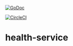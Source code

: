[![GoDoc](https://godoc.org/github.com/giantswarm/health-service?status.svg)](http://godoc.org/github.com/giantswarm/health-service)

[![CircleCI](https://circleci.com/gh/giantswarm/health-service.svg?style=svg)](https://circleci.com/gh/giantswarm/health-service)

# health-service
